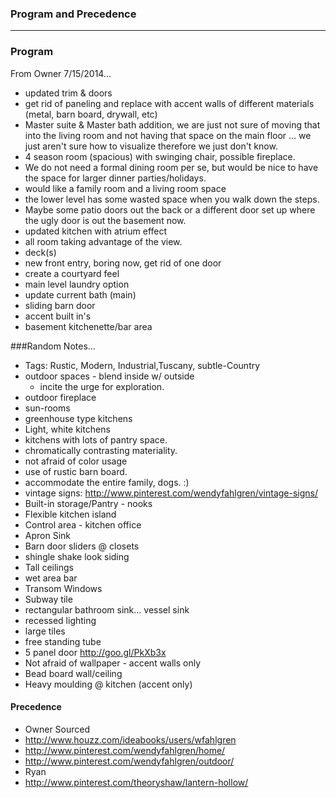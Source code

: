 
### Program and Precedence
---

### Program
From Owner 7/15/2014...
* updated trim & doors
* get rid of paneling and replace with accent walls of different materials (metal, barn board, drywall, etc)
* Master suite & Master bath addition, we are just not sure of moving that into the living room and not having that space on the main floor ... we just aren't sure how to visualize therefore we just don't know.  
* 4 season room (spacious) with swinging chair, possible fireplace.
* We do not need a formal dining room per se, but would be nice to have the space for larger dinner parties/holidays.
* would like a family room and a living room space 
* the lower level has some wasted space when you walk down the steps.  
* Maybe some patio doors out the back or a different door set up where the ugly door is out the basement now.
* updated kitchen with atrium effect
* all room taking advantage of the view.
* deck(s)
* new front entry, boring now, get rid of one door
* create a courtyard feel
* main level laundry option
* update current bath (main)
* sliding barn door 
* accent built in's 
* basement kitchenette/bar area

###Random Notes...
* Tags: Rustic, Modern, Industrial,Tuscany, subtle-Country
* outdoor spaces - blend inside w/ outside
  * incite the urge for exploration.
* outdoor fireplace
* sun-rooms
* greenhouse type kitchens
* Light, white kitchens
* kitchens with lots of pantry space.
* chromatically contrasting materiality.
* not afraid of color usage
* use of rustic barn board.
* accommodate the entire family, dogs. :)
* vintage signs: http://www.pinterest.com/wendyfahlgren/vintage-signs/
* Built-in storage/Pantry - nooks
* Flexible kitchen island
* Control area - kitchen office
* Apron Sink
* Barn door sliders @ closets
* shingle shake look siding
* Tall ceilings
* wet area bar
* Transom Windows
* Subway tile
* rectangular bathroom sink... vessel sink
* recessed lighting
* large tiles
* free standing tube
* 5 panel door http://goo.gl/PkXb3x
* Not afraid of wallpaper - accent walls only
* Bead board wall/ceiling
* Heavy moulding @ kitchen (accent only)



#### Precedence
* Owner Sourced
 * http://www.houzz.com/ideabooks/users/wfahlgren
 * http://www.pinterest.com/wendyfahlgren/home/
 * http://www.pinterest.com/wendyfahlgren/outdoor/
* Ryan
 * http://www.pinterest.com/theoryshaw/lantern-hollow/


